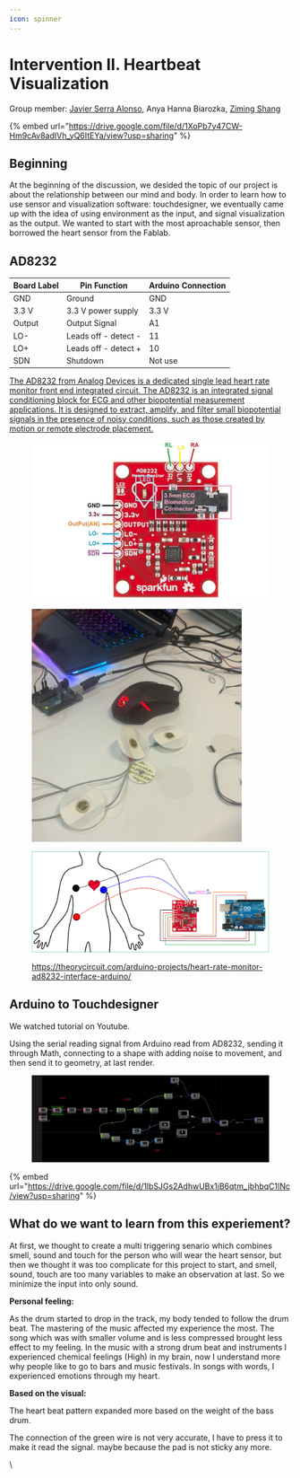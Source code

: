 ```yaml
---
icon: spinner
---
```


# Intervention II. Heartbeat Visualization

Group member: [Javier Serra Alonso](https://javierserraa.gitbook.io/home), Anya Hanna Biarozka, [Ziming Shang](https://smuzs-organization.gitbook.io/smuz-mdef)

{% embed url="https://drive.google.com/file/d/1XoPb7y47CW-Hm9cAv8adIVh_yQ6ItEYa/view?usp=sharing" %}

## Beginning

At the beginning of the discussion, we desided the topic of our project is about the relationship between our mind and body. In order to learn how to use sensor and visualization software: touchdesigner, we eventually came up with the idea of using environment as the input, and signal visualization as the output. We wanted to start with the most aproachable sensor, then borrowed the heart sensor from the Fablab.

## AD8232

| Board Label | Pin Function         | Arduino Connection |
| ----------- | -------------------- | ------------------ |
| GND         | Ground               | GND                |
| 3.3 V       | 3.3 V power supply   | 3.3 V              |
| Output      | Output Signal        | A1                 |
| LO-         | Leads off - detect - | 11                 |
| LO+         | Leads off - detect + | 10                 |
| SDN         | Shutdown             | Not use            |

[The AD8232 from Analog Devices is a dedicated single lead heart rate monitor front end integrated circuit. The AD8232 is an integrated signal conditioning block for ECG and other biopotential measurement applications. It is designed to extract, amplify, and filter small biopotential signals in the presence of noisy conditions, such as those created by motion or remote electrode placement.](https://theorycircuit.com/arduino-projects/heart-rate-monitor-ad8232-interface-arduino/)

<div>

<figure><img src="../../../.gitbook/assets/AD8232-Pinout.jpg" alt=""><figcaption></figcaption></figure>

 

<figure><img src="../../../.gitbook/assets/IMG_1492.JPG" alt="" width="375"><figcaption></figcaption></figure>

 

<figure><img src="../../../.gitbook/assets/heart-rate-sensor-arduino.png" alt=""><figcaption><p><a href="https://theorycircuit.com/arduino-projects/heart-rate-monitor-ad8232-interface-arduino/">https://theorycircuit.com/arduino-projects/heart-rate-monitor-ad8232-interface-arduino/</a></p></figcaption></figure>

</div>

## Arduino to Touchdesigner

We watched tutorial on Youtube.

Using the serial reading signal from Arduino read from AD8232, sending it through Math, connecting to a shape with adding noise to movement, and then send it to geometry, at last render.

<figure><img src="../../../.gitbook/assets/Screenshot 2024-11-17 210028.jpg" alt=""><figcaption></figcaption></figure>

{% embed url="https://drive.google.com/file/d/1lbSJGs2AdhwUBx1jB6qtm_jbhbqC1INc/view?usp=sharing" %}

## What do we want to learn from this experiement?

&#x20;At first, we thought to create a multi triggering senario which combines smell, sound and touch for the person who will wear the heart sensor, but then we thought it was too complicate for this project to start, and smell, sound, touch are too many variables to make an observation at last. So we minimize the input into only sound.

**Personal feeling:**

As the drum started to drop in the track, my body tended to follow the drum beat. The mastering of the music affected my experience the most. The song which was with smaller volume and is less compressed brought less effect to my feeling. In the music with a strong drum beat and instruments I experienced chemical feelings (High) in my brain, now I understand more why people like to go to bars and music festivals. In songs with words, I experienced emotions through my heart.

**Based on the visual:**

The heart beat pattern expanded more based on the weight of the bass drum.

The connection of the green wire is not very accurate, I have to press it to make it read the signal. maybe because the pad is not sticky any more.

\
